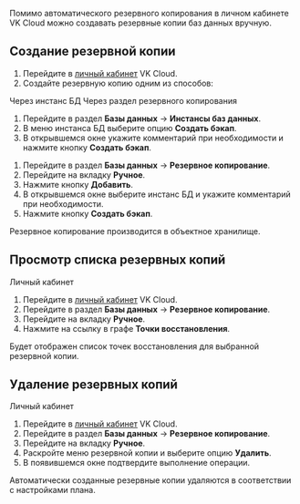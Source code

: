 Помимо автоматического резервного копирования в личном кабинете VK Cloud можно создавать резервные копии баз данных вручную.

## Создание резервной копии

1. Перейдите в [личный кабинет](https://mcs.mail.ru/app) VK Cloud.
1. Создайте резервную копию одним из способов:

<tabs>
<tablist>
<tab>Через инстанс БД</tab>
<tab>Через раздел резервного копирования</tab>
</tablist>
<tabpanel>

1. Перейдите в раздел **Базы данных** → **Инстансы баз данных**.
1. В меню инстанса БД выберите опцию **Создать бэкап**.
1. В открывшемся окне укажите комментарий при необходимости и нажмите кнопку **Создать бэкап**.

</tabpanel>
<tabpanel>

1. Перейдите в раздел **Базы данных** → **Резервное копирование**.
1. Перейдите на вкладку **Ручное**.
1. Нажмите кнопку **Добавить**.
1. В открывшемся окне выберите инстанс БД и укажите комментарий при необходимости.
1. Нажмите кнопку **Создать бэкап**.

</tabpanel>
</tabs>

<info>

Резервное копирование производится в объектное хранилище.

</info>

## Просмотр списка резервных копий

<tabs>
<tablist>
<tab>Личный кабинет</tab>
</tablist>
<tabpanel>

1. Перейдите в [личный кабинет](https://mcs.mail.ru/app/) VK Cloud.
1. Перейдите в раздел **Базы данных** → **Резервное копирование**.
1. Перейдите на вкладку **Ручное**.
1. Нажмите на ссылку в графе **Точки восстановления**.

Будет отображен список точек восстановления для выбранной резервной копии.

</tabpanel>
</tabs>

## Удаление резервных копий

<tabs>
<tablist>
<tab>Личный кабинет</tab>
</tablist>
<tabpanel>

1. Перейдите в [личный кабинет](https://mcs.mail.ru/app/) VK Cloud.
1. Перейдите в раздел **Базы данных** → **Резервное копирование**.
1. Перейдите на вкладку **Ручное**.
1. Раскройте меню резервной копии и выберите опцию **Удалить**.
1. В появившемся окне подтвердите выполнение операции.

</tabpanel>
</tabs>

<info>

Автоматически созданные резервные копии удаляются в соответствии с настройками плана.

</info>
